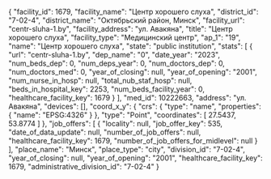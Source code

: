 {
    "facility_id": 1679,
    "facility_name": "Центр хорошего слуха",
    "district_id": "7-02-4",
    "district_name": "Октябрьский район, Минск",
    "facility_url": "centr-sluha-1.by",
    "facility_address": "ул. Авакяна",
    "title": "Центр хорошего слуха",
    "facility_type": "Медицинский центр",
    "ap_1": "19",
    "name": "Центр хорошего слуха",
    "state": "public institution",
    "stats": [
        {
            "url": "centr-sluha-1.by",
            "dep_name": "0",
            "date_year": "2023",
            "num_beds_dep": 0,
            "num_deps_year": 0,
            "num_doctors_dep": 0,
            "num_doctors_med": 0,
            "year_of_closing": null,
            "year_of_opening": "2001",
            "num_nurse_in_hosp": null,
            "total_nub_staf_hosp": null,
            "beds_in_hospital_key": 2253,
            "num_beds_facility_year": 0,
            "healthcare_facility_key": 1679
        }
    ],
    "med_id": 10222663,
    "address": "ул. Авакяна",
    "devices": [],
    "coord_x_y": {
        "crs": {
            "type": "name",
            "properties": {
                "name": "EPSG:4326"
            }
        },
        "type": "Point",
        "coordinates": [
            27.5437,
            53.8774
        ]
    },
    "job_offers": [
        {
            "locality": null,
            "job_offer_key": 535,
            "date_of_data_update": null,
            "number_of_job_offers": null,
            "healthcare_facility_key": 1679,
            "number_of_job_offers_for_midlevel": null
        }
    ],
    "place_name": "Минск",
    "place_type": "city",
    "division_id": "7-02-4",
    "year_of_closing": null,
    "year_of_opening": "2001",
    "healthcare_facility_key": 1679,
    "administrative_division_id": "7-02-4"
}